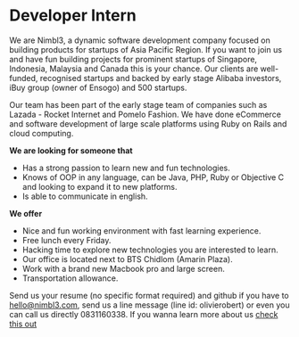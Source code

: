 Developer Intern
================
We are Nimbl3, a dynamic software development company focused on building products for startups of Asia Pacific Region. If you want to join us and have fun building projects for prominent startups of Singapore, Indonesia, Malaysia and Canada this is your chance. Our clients are well-funded, recognised startups and backed by early stage Alibaba investors, iBuy group (owner of Ensogo) and 500 startups.

Our team has been part of the early stage team of companies such as Lazada - Rocket Internet and Pomelo Fashion. We have done eCommerce and software development of large scale platforms using Ruby on Rails and cloud computing. 

**We are looking for someone that**
- Has a strong passion to learn new and fun technologies.
- Knows of OOP in any language, can be Java, PHP, Ruby or Objective C and looking to expand it to new platforms. 
- Is able to communicate in english.

**We offer**
- Nice and fun working environment with fast learning experience. 
- Free lunch every Friday.
- Hacking time to explore new technologies you are interested to learn.
- Our office is located next to BTS Chidlom (Amarin Plaza).
- Work with a brand new Macbook pro and large screen.
- Transportation allowance.

Send us your resume (no specific format required) and github if you have to [hello@nimbl3.com], send us a line message (line id: olivierobert) or even you can call us directly 0831160338. If you wanna learn more about us [check this out]

[hello@nimbl3.com]:mailto:hello@nimbl3.com
[check this out]:https://github.com/nimbl3/team